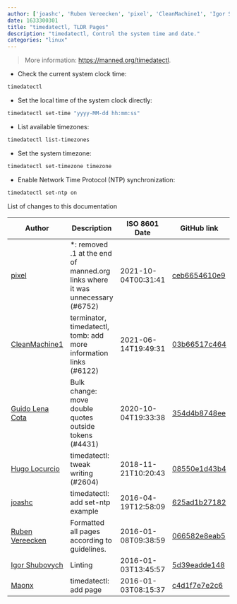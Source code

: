 ```yaml
---
author: ['joashc', 'Ruben Vereecken', 'pixel', 'CleanMachine1', 'Igor Shubovych', 'Maonx', 'Guido Lena Cota', 'Hugo Locurcio']
date: 1633300301
title: "timedatectl, TLDR Pages"
description: "timedatectl, Control the system time and date."
categories: "linux"
---
```

> More information: <https://manned.org/timedatectl>.

- Check the current system clock time:

```bash
timedatectl
```

- Set the local time of the system clock directly:

```bash
timedatectl set-time "yyyy-MM-dd hh:mm:ss"
```

- List available timezones:

```bash
timedatectl list-timezones
```

- Set the system timezone:

```bash
timedatectl set-timezone timezone
```

- Enable Network Time Protocol (NTP) synchronization:

```bash
timedatectl set-ntp on
```
List of changes to this documentation


Author | Description | ISO 8601 Date | GitHub link
------|-----|-----|-----
[pixel](mailto:chrissx@chrissx.de) | *: removed .1 at the end of manned.org links where it was unnecessary (#6752) | 2021-10-04T00:31:41 | [ceb6654610e9](https://github.com/tldr-pages/tldr/commit/ceb6654610e9bf343485e918edfc5a90691b89d1)
[CleanMachine1](mailto:78213164+CleanMachine1@users.noreply.github.com) | terminator, timedatectl, tomb: add more information links (#6122) | 2021-06-14T19:49:31 | [03b66517c464](https://github.com/tldr-pages/tldr/commit/03b66517c46473067fde377781960f55fcd0ded8)
[Guido Lena Cota](mailto:guido.lenacota@kreuzwerker.de) | Bulk change: move double quotes outside tokens (#4431) | 2020-10-04T19:33:38 | [354d4b8748ee](https://github.com/tldr-pages/tldr/commit/354d4b8748ee58813dd6830ced7c3b11067255d7)
[Hugo Locurcio](mailto:hugo.locurcio@hugo.pro) | timedatectl: tweak writing (#2604) | 2018-11-21T10:20:43 | [08550e1d43b4](https://github.com/tldr-pages/tldr/commit/08550e1d43b4b21bba12d373d50a6fc90973f5f6)
[joashc](mailto:joash.is@gmail.com) | timedatectl: add set-ntp example | 2016-04-19T12:58:09 | [625ad1b27182](https://github.com/tldr-pages/tldr/commit/625ad1b271826ed74754e1f36950e5527cba0657)
[Ruben Vereecken](mailto:rubenvereecken@gmail.com) | Formatted all pages according to guidelines. | 2016-01-08T09:38:59 | [066582e8eab5](https://github.com/tldr-pages/tldr/commit/066582e8eab57bce9861cc8d379e158d61f1cc95)
[Igor Shubovych](mailto:igor.shubovych@gmail.com) | Linting | 2016-01-03T13:45:57 | [5d39eadde148](https://github.com/tldr-pages/tldr/commit/5d39eadde1484007c61cf0e6588c790121e6e486)
[Maonx](mailto:imaonx@gmail.com) | timedatectl: add page | 2016-01-03T08:15:37 | [c4d1f7e7e2c6](https://github.com/tldr-pages/tldr/commit/c4d1f7e7e2c60a7d7345cadcbbca136112580493)

